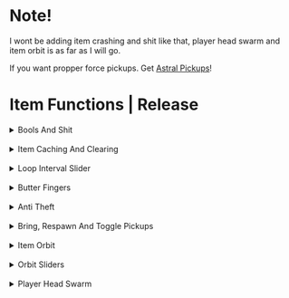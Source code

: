 # Note!
I wont be adding item crashing and shit like that, player head swarm and item orbit is as far as I will go. 

If you want propper force pickups. Get [Astral Pickups]("https://github.com/Astrum-Project/AstralPickups/blob/master/Orbit.cs")!

# Item Functions | Release

<details>
<summary>Bools And Shit</summary>
<br>

```
[bool] Item Orbit
[float] Orbit Speed
[bool] Item Hidera
[bool] Butter Fingers
[bool] Select Butter Fingers
[bool] Anti Theft
[bool] Player Head Swarm
[bool] Toggle Item Mesh
```
</details>
<br/>
<details>
<summary>Item Caching And Clearing</summary>
<br>

```
ClearCache:
Literally just cachedList.Clear();

CachePickups:
Gets every active item and caches it.
```
</details>
<br/>
<details>
<summary>Loop Interval Slider</summary>
<br>

```
Loop Interval:
How slow does one loop take (seconds). Min: 0 Max: 2
```
</details>
<br/>
<details>
<summary>Butter Fingers</summary>
<br>

```
Butter Fingers:
Loops through item cache and checks if your not the owner of said object, become its owner.
```
</details>
<br/>
<details>
<summary>Anti Theft</summary>
<br>

```
Anti Theft:
Does some funky checks.
Basically it checks for the item currently in hand.
If the item is no longer in your hand but your still "holding" the item.
It just comes back to your hand.
```
</details>
<br/>
<details>
<summary>Bring, Respawn And Toggle Pickups</summary>
<br>

```
Once again. Get cache of items..

Bring Pickups:
Gets the object's pos and sets its pos to your pos.

Respawn Pickups:
Sends object's to 1000, 1000, 1000 so they respawn.

Show / Hide Pickups:
Gets object's gameObject and toggles it between true and false.
```
</details>
<br/>
<details>
<summary>Item Orbit</summary>
<br>

```
Item Orbit:
I used astral pickups item orbit as a base and modified it.
I fucking re-learnt trig to modify it.. It was that hard surprisingly.
```
</details>
<br/>
<details>
<summary>Orbit Sliders</summary>
<br>

```
Speed:
How fast it circles the player. Min: 0 Max: 5

Height:
At 0 the height is at their hips. Min: -10 Max: 10

Radius:
Distance between the player, also spreads the items. Min: 0 Max: 2.5
```
</details>
<br/>
<details>
<summary>Player Head Swarm</summary>
<br>

```
Player Head Swarm:
Sets the items position to the players head... Thats it
```
</details>

<br/>